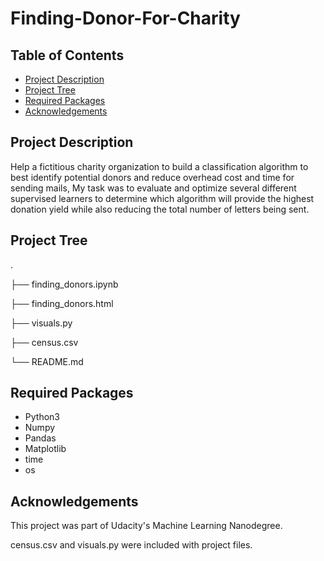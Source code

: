# Finding-Donor-For-Charity
 
## Table of Contents

* [Project Description](#project-description)
* [Project Tree](#project-tree)
* [Required Packages](#required-packages)
* [Acknowledgements](#acknowledgements)


## Project Description

Help a fictitious charity organization to build a classification algorithm to best identify potential donors and reduce overhead cost and time for sending mails,
My task was to evaluate and optimize several different supervised learners to determine which algorithm will provide the highest donation yield while also reducing the total number of letters being sent.

## Project Tree
.

├── finding_donors.ipynb

├── finding_donors.html 

├── visuals.py 

├── census.csv 

└── README.md 


## Required Packages

* Python3
* Numpy
* Pandas
* Matplotlib
* time
* os

## Acknowledgements

This project was part of Udacity's Machine Learning Nanodegree.

census.csv and visuals.py were included with project files.
